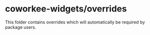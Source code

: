 # coworkee-widgets/overrides

This folder contains overrides which will automatically be required by package users.
